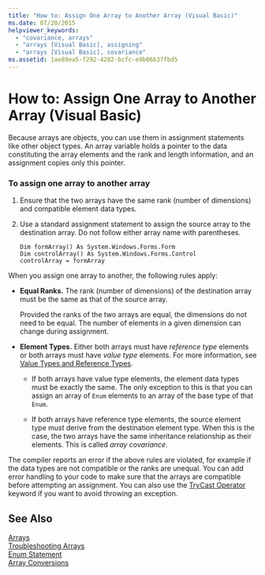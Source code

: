 ```yaml
---
title: "How to: Assign One Array to Another Array (Visual Basic)"
ms.date: 07/20/2015
helpviewer_keywords: 
  - "covariance, arrays"
  - "arrays [Visual Basic], assigning"
  - "arrays [Visual Basic], covariance"
ms.assetid: 1ae89ea5-f292-4282-bcfc-e9b06b37fbd5
---
```

# How to: Assign One Array to Another Array (Visual Basic)
Because arrays are objects, you can use them in assignment statements like other object types. An array variable holds a pointer to the data constituting the array elements and the rank and length information, and an assignment copies only this pointer.  
  
### To assign one array to another array  
  
1. Ensure that the two arrays have the same rank (number of dimensions) and compatible element data types.  
  
2. Use a standard assignment statement to assign the source array to the destination array. Do not follow either array name with parentheses.  
  
   ```  
   Dim formArray() As System.Windows.Forms.Form  
   Dim controlArray() As System.Windows.Forms.Control  
   controlArray = formArray  
   ```  
  
 When you assign one array to another, the following rules apply:  
  
- **Equal Ranks.** The rank (number of dimensions) of the destination array must be the same as that of the source array.  
  
   Provided the ranks of the two arrays are equal, the dimensions do not need to be equal. The number of elements in a given dimension can change during assignment.  
  
- **Element Types.** Either both arrays must have *reference type* elements or both arrays must have *value type* elements. For more information, see [Value Types and Reference Types](../../../../visual-basic/programming-guide/language-features/data-types/value-types-and-reference-types.md).  
  
  - If both arrays have value type elements, the element data types must be exactly the same. The only exception to this is that you can assign an array of `Enum` elements to an array of the base type of that `Enum`.  
  
  - If both arrays have reference type elements, the source element type must derive from the destination element type. When this is the case, the two arrays have the same inheritance relationship as their elements. This is called *array covariance*.  
  
 The compiler reports an error if the above rules are violated, for example if the data types are not compatible or the ranks are unequal. You can add error handling to your code to make sure that the arrays are compatible before attempting an assignment. You can also use the [TryCast Operator](../../../../visual-basic/language-reference/operators/trycast-operator.md) keyword if you want to avoid throwing an exception.  
  
## See Also  
 [Arrays](../../../../visual-basic/programming-guide/language-features/arrays/index.md)  
 [Troubleshooting Arrays](../../../../visual-basic/programming-guide/language-features/arrays/troubleshooting-arrays.md)  
 [Enum Statement](../../../../visual-basic/language-reference/statements/enum-statement.md)  
 [Array Conversions](../../../../visual-basic/programming-guide/language-features/data-types/array-conversions.md)

